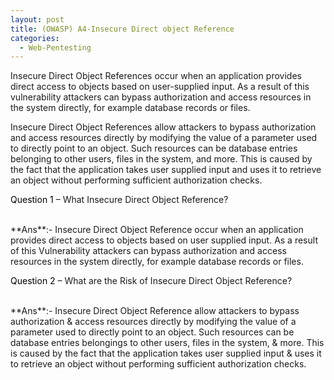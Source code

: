 ```yaml
---
layout: post
title: (OWASP) A4-Insecure Direct object Reference
categories:
  - Web-Pentesting
---
```


<p>Insecure Direct Object References occur when an application provides direct access to objects based on user-supplied input. As a result of this vulnerability attackers can bypass authorization and access resources in the system directly, for example database records or files.</p>
<p>Insecure Direct Object References allow attackers to bypass authorization and access resources directly by modifying the value of a parameter used to directly point to an object. Such resources can be database entries belonging to other users, files in the system, and more. This is caused by the fact that the application takes user supplied input and uses it to retrieve an object without performing sufficient authorization checks.</p>

<p Class="message">
  <font color="Black">Question 1</font> – What Insecure Direct Object Reference?
</p>
<br>**Ans**:- Insecure Direct Object Reference occur when an application provides direct access to objects based on user supplied input. As a result of this Vulnerability attackers can bypass authorization and access resources in the system directly, for example database records or files.

<p Class="message">
  <font color="Black">Question 2</font> – What are the Risk of Insecure Direct Object Reference?
</p>
<br>**Ans**:- Insecure Direct Object Reference allow attackers to bypass authorization & access resources directly by modifying the value of a parameter used to directly point to an object. Such resources can be database entries belongings to other users, files in the system, & more. This is caused by the fact that the application takes user supplied input & uses it to retrieve an object without performing sufficient authorization checks.
